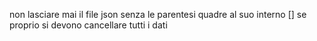 non lasciare mai il file json senza le parentesi quadre al suo interno [] se proprio si devono cancellare tutti i dati